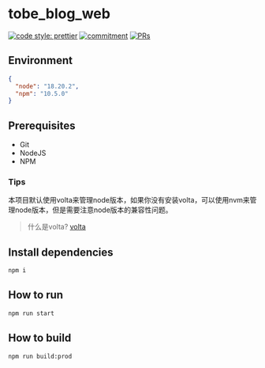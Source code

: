 # tobe_blog_web

[![code style: prettier](https://img.shields.io/badge/code_style-prettier-ff69b4.svg?style=flat-square)](https://github.com/prettier/prettier)
[![commitment](https://img.shields.io/badge/commitizen-friendly-brightgreen.svg?style=flat-square)](http://commitizen.github.io/cz-cli/)
[![PRs](https://img.shields.io/badge/PRs-welcome-brightgreen.svg?style=flat-square)]()

## Environment

```json
{
  "node": "18.20.2",
  "npm": "10.5.0"
}
```

## Prerequisites

- Git
- NodeJS
- NPM

### Tips

本项目默认使用volta来管理node版本，如果你没有安装volta，可以使用nvm来管理node版本，但是需要注意node版本的兼容性问题。

> 什么是volta? [volta](https://docs.volta.sh/guide/getting-started)

## Install dependencies

```bash
npm i
```

## How to run

```bash
npm run start
```

## How to build

```bash
npm run build:prod
```
